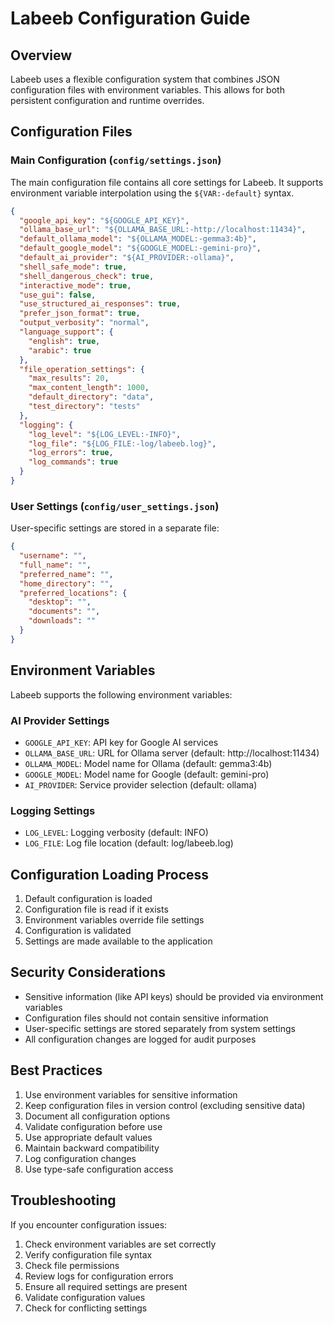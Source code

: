 # Labeeb Configuration Guide

## Overview

Labeeb uses a flexible configuration system that combines JSON configuration files with environment variables. This allows for both persistent configuration and runtime overrides.

## Configuration Files

### Main Configuration (`config/settings.json`)

The main configuration file contains all core settings for Labeeb. It supports environment variable interpolation using the `${VAR:-default}` syntax.

```json
{
  "google_api_key": "${GOOGLE_API_KEY}",
  "ollama_base_url": "${OLLAMA_BASE_URL:-http://localhost:11434}",
  "default_ollama_model": "${OLLAMA_MODEL:-gemma3:4b}",
  "default_google_model": "${GOOGLE_MODEL:-gemini-pro}",
  "default_ai_provider": "${AI_PROVIDER:-ollama}",
  "shell_safe_mode": true,
  "shell_dangerous_check": true,
  "interactive_mode": true,
  "use_gui": false,
  "use_structured_ai_responses": true,
  "prefer_json_format": true,
  "output_verbosity": "normal",
  "language_support": {
    "english": true,
    "arabic": true
  },
  "file_operation_settings": {
    "max_results": 20,
    "max_content_length": 1000,
    "default_directory": "data",
    "test_directory": "tests"
  },
  "logging": {
    "log_level": "${LOG_LEVEL:-INFO}",
    "log_file": "${LOG_FILE:-log/labeeb.log}",
    "log_errors": true,
    "log_commands": true
  }
}
```

### User Settings (`config/user_settings.json`)

User-specific settings are stored in a separate file:

```json
{
  "username": "",
  "full_name": "",
  "preferred_name": "",
  "home_directory": "",
  "preferred_locations": {
    "desktop": "",
    "documents": "",
    "downloads": ""
  }
}
```

## Environment Variables

Labeeb supports the following environment variables:

### AI Provider Settings
- `GOOGLE_API_KEY`: API key for Google AI services
- `OLLAMA_BASE_URL`: URL for Ollama server (default: http://localhost:11434)
- `OLLAMA_MODEL`: Model name for Ollama (default: gemma3:4b)
- `GOOGLE_MODEL`: Model name for Google (default: gemini-pro)
- `AI_PROVIDER`: Service provider selection (default: ollama)

### Logging Settings
- `LOG_LEVEL`: Logging verbosity (default: INFO)
- `LOG_FILE`: Log file location (default: log/labeeb.log)

## Configuration Loading Process

1. Default configuration is loaded
2. Configuration file is read if it exists
3. Environment variables override file settings
4. Configuration is validated
5. Settings are made available to the application

## Security Considerations

- Sensitive information (like API keys) should be provided via environment variables
- Configuration files should not contain sensitive information
- User-specific settings are stored separately from system settings
- All configuration changes are logged for audit purposes

## Best Practices

1. Use environment variables for sensitive information
2. Keep configuration files in version control (excluding sensitive data)
3. Document all configuration options
4. Validate configuration before use
5. Use appropriate default values
6. Maintain backward compatibility
7. Log configuration changes
8. Use type-safe configuration access

## Troubleshooting

If you encounter configuration issues:

1. Check environment variables are set correctly
2. Verify configuration file syntax
3. Check file permissions
4. Review logs for configuration errors
5. Ensure all required settings are present
6. Validate configuration values
7. Check for conflicting settings 